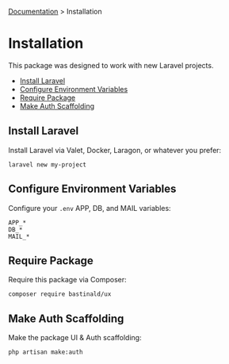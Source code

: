 [Documentation](index.md) > Installation

# Installation

This package was designed to work with new Laravel projects.

- [Install Laravel](#install-laravel)
- [Configure Environment Variables](#configure-environment-variables)
- [Require Package](#require-package)
- [Make Auth Scaffolding](#make-auth-scaffolding)

## Install Laravel

Install Laravel via Valet, Docker, Laragon, or whatever you prefer:

```console
laravel new my-project
```

## Configure Environment Variables

Configure your `.env` APP, DB, and MAIL variables:

```env
APP_*
DB_*
MAIL_*
```

## Require Package

Require this package via Composer:

```console
composer require bastinald/ux
```

## Make Auth Scaffolding

Make the package UI & Auth scaffolding:

```console
php artisan make:auth
```
